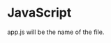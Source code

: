 # JavaScript

app.js will be the name of the file.

<script> can be the linking element for the js file.

primitive values are:
number: (1,2,3)
string: (Hello)
boolean: (true, false)

non-primitive values are:
let object = {thing: "it's a thing"}
let array = {1, 2, 3, 4, 5}
function example(){
    console.log('Hello, world!')
}

//number math and operators:
number++ means that it will add 1 to the number
number-- means that it will subtract 1 from the number
number += 5 //Note: will add 5 to the number (number = number + 5)
let sum = 2 + number will add 2 to the number

* = multiply
/ = divide
% = divides the number and then leaves the remainder (2%5= 1)

number == 5 //returns true or false
number === 5 //Forces a value  

> = greater than
< = less than
>= equal to or greater than
<= equal to or less than

//String Operators
string = '' "" ``
string += ' world' //Means string = string + ' world'
string = `Hello ${string2}` //this is interpolation


//bool operators
bool == true //are these equal?
bool != true //are these not equal?

&& = means "and" in a syntax
|| = means "or" in a syntax 